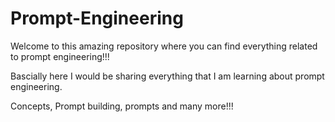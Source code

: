 # Prompt-Engineering
Welcome to this amazing repository where you can find everything related to prompt engineering!!!

Bascially here I would be sharing everything that I am learning about prompt engineering.

Concepts, Prompt building, prompts and many more!!!
